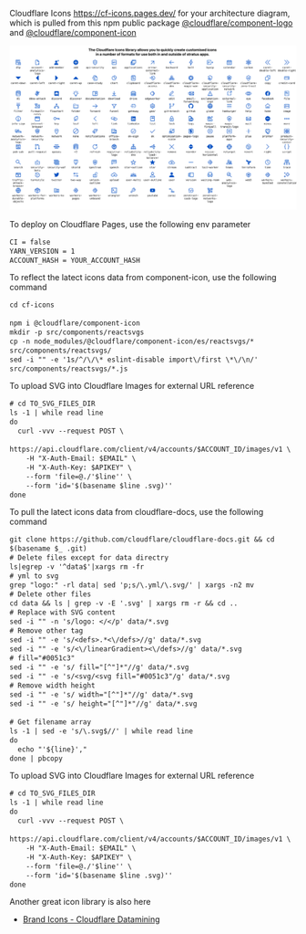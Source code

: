 Cloudflare Icons 
https://cf-icons.pages.dev/ for your architecture diagram, 
<br/>
which is pulled from this npm public package [@cloudflare/component-logo](https://www.npmjs.com/package/@cloudflare/component-logo) and [@cloudflare/component-icon](https://www.npmjs.com/package/@cloudflare/component-icon)

![top](./top.png)

To deploy on Cloudflare Pages, use the following env parameter

```shell
CI = false
YARN_VERSION = 1
ACCOUNT_HASH = YOUR_ACCOUNT_HASH
```

To reflect the latect icons data from component-icon, use the following command

```shell:
cd cf-icons

npm i @cloudflare/component-icon
mkdir -p src/components/reactsvgs
cp -n node_modules/@cloudflare/component-icon/es/reactsvgs/* src/components/reactsvgs/
sed -i "" -e '1s/^/\/\* eslint-disable import\/first \*\/\n/' src/components/reactsvgs/*.js
```

To upload SVG into Cloudflare Images for external URL reference

```
# cd TO_SVG_FILES_DIR
ls -1 | while read line
do
  curl -vvv --request POST \
    https://api.cloudflare.com/client/v4/accounts/$ACCOUNT_ID/images/v1 \
    -H "X-Auth-Email: $EMAIL" \
    -H "X-Auth-Key: $APIKEY" \
    --form 'file=@./'$line'' \
    --form 'id='$(basename $line .svg)''
done
```

To pull the latect icons data from cloudflare-docs, use the following command

```shell:
git clone https://github.com/cloudflare/cloudflare-docs.git && cd $(basename $_ .git)
# Delete files except for data directry
ls|egrep -v '^data$'|xargs rm -fr  
# yml to svg
grep "logo:" -rl data| sed 'p;s/\.yml/\.svg/' | xargs -n2 mv
# Delete other files
cd data && ls | grep -v -E '.svg' | xargs rm -r && cd ..
# Replace with SVG content
sed -i "" -n 's/logo: </</p' data/*.svg
# Remove other tag
sed -i "" -e 's/<defs>.*<\/defs>//g' data/*.svg
sed -i "" -e 's/<\/linearGradient><\/defs>//g' data/*.svg
# fill="#0051c3"
sed -i "" -e 's/ fill="[^"]*"//g' data/*.svg
sed -i "" -e 's/<svg/<svg fill="#0051c3"/g' data/*.svg
# Remove width height
sed -i "" -e 's/ width="[^"]*"//g' data/*.svg
sed -i "" -e 's/ height="[^"]*"//g' data/*.svg

# Get filename array
ls -1 | sed -e 's/\.svg$//' | while read line
do
  echo "'${line}'," 
done | pbcopy
```

To upload SVG into Cloudflare Images for external URL reference

```
# cd TO_SVG_FILES_DIR
ls -1 | while read line
do
  curl -vvv --request POST \
    https://api.cloudflare.com/client/v4/accounts/$ACCOUNT_ID/images/v1 \
    -H "X-Auth-Email: $EMAIL" \
    -H "X-Auth-Key: $APIKEY" \
    --form 'file=@./'$line'' \
    --form 'id='$(basename $line .svg)''
done
```

Another great icon library is also here

- [Brand Icons - Cloudflare Datamining](https://cfdata.lol/icons/)
